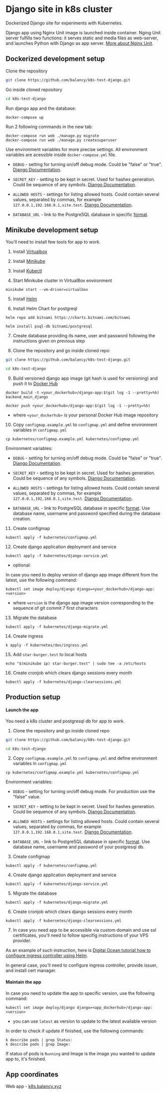 # Django site in k8s cluster

Dockerized Django site for experiments with Kubernetes.

Django app using Nginx Unit image is launched inside container. Nging Unit server fulfills two functions: it serves static and media files as web-server, and launches Python with Django as app server. [More about Nginx Unit](https://unit.nginx.org/).

## Dockerized development setup

Clone the repository

```bash
git clone https://github.com/balancy/k8s-test-django.git
```

Go inside cloned repository

```bash
cd k8s-test-django
```

Run django app and the database:

```shell-session
docker-compose up
```

Run 2 following commands in the new tab:

```shell-session
docker-compose run web ./manage.py migrate
docker-compose run web ./manage.py createsuperuser
```

Use environment variables for more precise settings. All environment variables are acessible inside `docker-compose.yml` file.

- `DEBUG` - setting for turning on/off debug mode. Could be "false" or "true". [Django Documentation](https://docs.djangoproject.com/en/3.2/ref/settings/#std:setting-DEBUG).

- `SECRET_KEY` - setting to be kept in secret. Used for hashes generation. Could be sequence of any symbols. [Django Documentation](https://docs.djangoproject.com/en/3.2/ref/settings/#secret-key).

- `ALLOWED HOSTS` - settings for listing allowed hosts. Could contain several values, separated by commas, for example `127.0.0.1,192.168.0.1,site.test`. [Django Documentation](https://docs.djangoproject.com/en/3.2/ref/settings/#allowed-hosts).

- `DATABASE_URL` - link to the PostgreSQL database in specific [format](https://github.com/jacobian/dj-database-url#url-schema).

## Minikube development setup

You'll need to install few tools for app to work.

1. Install [Virtualbox](https://www.virtualbox.org/wiki/Downloads)

2. Install [Minikube](https://minikube.sigs.k8s.io/docs/start/)

3. Install [Kubectl](https://kubernetes.io/docs/tasks/tools/)

4. Start Minikube cluster in VirtualBox environment

```
minikube start --vm-driver=virtualbox
```

5. Install [Helm](https://helm.sh/)

6. Install Helm Chart for postgreql

```
helm repo add bitnami https://charts.bitnami.com/bitnami
```
```
helm install psql-db bitnami/postgresql
```

7. Create database providing its name, user and password following the instructions given on previous step

8. Clone the repository and go inside cloned repo

```bash
git clone https://github.com/balancy/k8s-test-django.git
```

```bash
cd k8s-test-django
```

9. Build versioned django app image (git hash is used for versioning) and push it to [Docker Hub](https://hub.docker.com/)

```
docker build -t <your_dockerhub>/django-app:$(git log -1 --pretty=%h) backend_main_django
```
```
docker push <your_dockerhub>/django-app:$(git log -1 --pretty=%h)
```

- where `<your_dockerhub>` is your personal Docker Hub image repository

10. Copy `configmap.example.yml` to `configmap.yml` and define environment variables in `configmap.yml`

```
cp kubernetes/configmap.example.yml kubernetes/configmap.yml
```

Environment variables:

- `DEBUG` - setting for turning on/off debug mode. Could be "false" or "true". [Django Documentation](https://docs.djangoproject.com/en/3.2/ref/settings/#std:setting-DEBUG).

- `SECRET_KEY` - setting to be kept in secret. Used for hashes generation. Could be sequence of any symbols. [Django Documentation](https://docs.djangoproject.com/en/3.2/ref/settings/#secret-key).

- `ALLOWED HOSTS` - settings for listing allowed hosts. Could contain several values, separated by commas, for example `127.0.0.1,192.168.0.1,site.test`. [Django Documentation](https://docs.djangoproject.com/en/3.2/ref/settings/#allowed-hosts).

- `DATABASE_URL` - link to PostgreSQL database in specific [format](https://github.com/jacobian/dj-database-url#url-schema). Use database name, username and password specified during the database creation.

11. Create configmap

```
kubectl apply -f kubernetes/configmap.yml
```

12. Create django application deployment and service

```
kubectl apply -f kubernetes/django-service.yml
```

* optional:

In case you need to deploy version of django app image different from the latest, use the following command:

```
kubectl set image deploy/django django=<your_dockerhub>/django-app:<version>
```

- where `version` is the django app image version corresponding to the sequence of git commit 7 first characters

13. Migrate the database

```
kubectl apply -f kubernetes/django-migrate.yml
```

14. Create ingress

```
k apply -f kubernetes/dev/ingress.yml
```

15. Add `star-burger.test` to local hosts

```
echo "$(minikube ip) star-burger.test" | sudo tee -a /etc/hosts
```

16. Create cronjob which clears django sessions every month

```
kubectl apply -f kubernetes/django-clearsessions.yml
```

## Production setup

#### Launch the app

You need a k8s cluster and postgresql db for app to work.

1. Clone the repository and go inside cloned repo

```bash
git clone https://github.com/balancy/k8s-test-django.git
```

```bash
cd k8s-test-django
```

2. Copy `configmap.example.yml` to `configmap.yml` and define environment variables in `configmap.yml`

```
cp kubernetes/configmap.example.yml kubernetes/configmap.yml
```

Environment variables:

- `DEBUG` - setting for turning on/off debug mode. For production use the "false" value.

- `SECRET_KEY` - setting to be kept in secret. Used for hashes generation. Could be sequence of any symbols. [Django Documentation](https://docs.djangoproject.com/en/3.2/ref/settings/#secret-key).

- `ALLOWED HOSTS` - settings for listing allowed hosts. Could contain several values, separated by commas, for example `127.0.0.1,192.168.0.1,site.test`. [Django Documentation](https://docs.djangoproject.com/en/3.2/ref/settings/#allowed-hosts).

- `DATABASE_URL` - link to PostgreSQL database in specific [format](https://github.com/jacobian/dj-database-url#url-schema). Use database name, username and password of your postgresql db.

3. Create configmap

```
kubectl apply -f kubernetes/configmap.yml
```

4. Create django application deployment and service

```
kubectl apply -f kubernetes/django-service.yml
```

5. Migrate the database

```
kubectl apply -f kubernetes/django-migrate.yml
```

6. Create cronjob which clears django sessions every month

```
kubectl apply -f kubernetes/django-clearsessions.yml
```

7. In case you need app to be accessible via custom domain and use ssl certificates, you'll need to follow specifig instructions of your VPS provider.

As an example of such instruction, here is [Digital Ocean tutorial how to configure ingress controller using Helm](https://www.digitalocean.com/community/tutorials/how-to-set-up-an-nginx-ingress-on-digitalocean-kubernetes-using-helm).

In general case, you'll need to configure ingress controller, provide issuer, and install cert manager.


#### Maintain the app

In case you need to update the app to specific version, use the following command:

```
kubectl set image deploy/django django=<app_dockerhub>/django-app:<version>
```

* you can use `latest` as version to update to the latest available version

In order to check if update if finished, use the following commands:

```
k describe pods | grep Status:
k describe pods | grep Image:
```

If status of pods is `Running` and Image is the image you wanted to update app to, it's finished.

## App coordinates

Web app - [k8s.balancy.xyz](https://k8s.balancy.xyz/)
